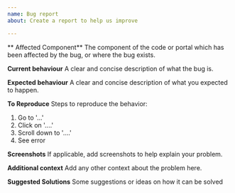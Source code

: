```yaml
---
name: Bug report
about: Create a report to help us improve

---
```


** Affected Component**
The component of the code or portal which has been affected by the bug, or where the bug exists.

**Current behaviour**
A clear and concise description of what the bug is.

**Expected behaviour**
A clear and concise description of what you expected to happen.

**To Reproduce**
Steps to reproduce the behavior:
1. Go to '...'
2. Click on '....'
3. Scroll down to '....'
4. See error

**Screenshots**
If applicable, add screenshots to help explain your problem.

**Additional context**
Add any other context about the problem here.

**Suggested Solutions**
Some suggestions or ideas on how it can be solved
